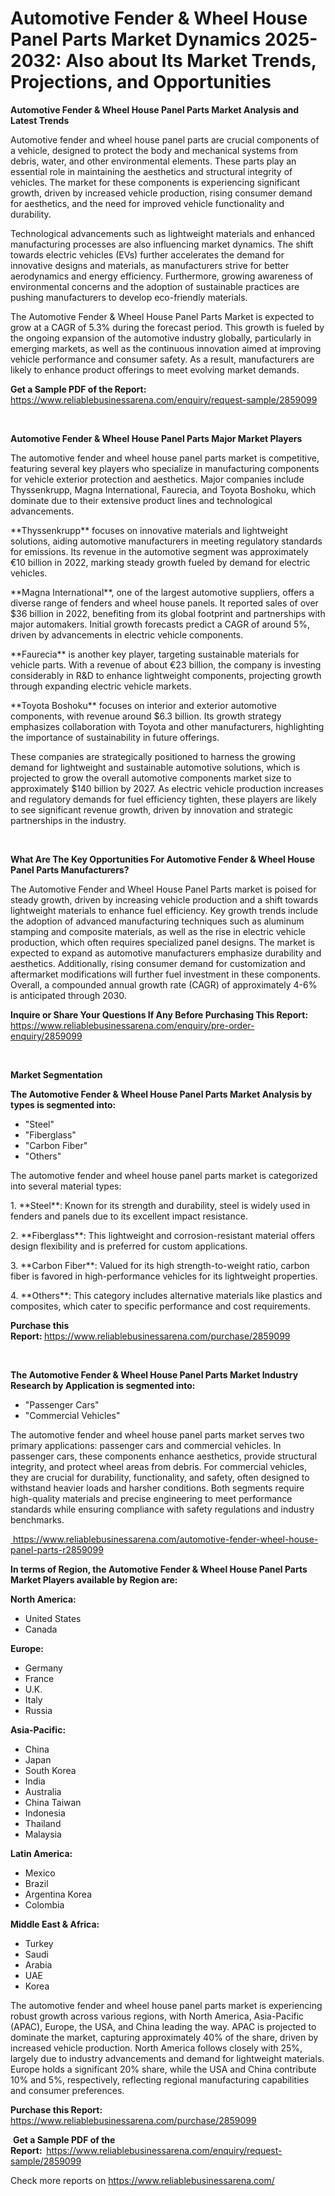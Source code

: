 <p><h1>Automotive Fender & Wheel House Panel Parts Market Dynamics 2025-2032: Also about Its Market Trends, Projections, and Opportunities</h1></p><p><strong>Automotive Fender & Wheel House Panel Parts Market Analysis and Latest Trends</strong></p>
<p><p>Automotive fender and wheel house panel parts are crucial components of a vehicle, designed to protect the body and mechanical systems from debris, water, and other environmental elements. These parts play an essential role in maintaining the aesthetics and structural integrity of vehicles. The market for these components is experiencing significant growth, driven by increased vehicle production, rising consumer demand for aesthetics, and the need for improved vehicle functionality and durability.</p><p>Technological advancements such as lightweight materials and enhanced manufacturing processes are also influencing market dynamics. The shift towards electric vehicles (EVs) further accelerates the demand for innovative designs and materials, as manufacturers strive for better aerodynamics and energy efficiency. Furthermore, growing awareness of environmental concerns and the adoption of sustainable practices are pushing manufacturers to develop eco-friendly materials.</p><p>The Automotive Fender & Wheel House Panel Parts Market is expected to grow at a CAGR of 5.3% during the forecast period. This growth is fueled by the ongoing expansion of the automotive industry globally, particularly in emerging markets, as well as the continuous innovation aimed at improving vehicle performance and consumer safety. As a result, manufacturers are likely to enhance product offerings to meet evolving market demands.</p></p>
<p><strong>Get a Sample PDF of the Report:&nbsp;</strong> <a href="https://www.reliablebusinessarena.com/enquiry/request-sample/2859099?utm_campaign=2467&utm_medium=2&utm_source=Github&utm_content=ia&utm_term=12032025&utm_id=automotive-fender-wheel-house-panel-parts">https://www.reliablebusinessarena.com/enquiry/request-sample/2859099</a></p>
<p>&nbsp;</p>
<p><strong>Automotive Fender & Wheel House Panel Parts Major Market Players</strong></p>
<p><p>The automotive fender and wheel house panel parts market is competitive, featuring several key players who specialize in manufacturing components for vehicle exterior protection and aesthetics. Major companies include Thyssenkrupp, Magna International, Faurecia, and Toyota Boshoku, which dominate due to their extensive product lines and technological advancements.</p><p>**Thyssenkrupp** focuses on innovative materials and lightweight solutions, aiding automotive manufacturers in meeting regulatory standards for emissions. Its revenue in the automotive segment was approximately €10 billion in 2022, marking steady growth fueled by demand for electric vehicles.</p><p>**Magna International**, one of the largest automotive suppliers, offers a diverse range of fenders and wheel house panels. It reported sales of over $36 billion in 2022, benefiting from its global footprint and partnerships with major automakers. Initial growth forecasts predict a CAGR of around 5%, driven by advancements in electric vehicle components.</p><p>**Faurecia** is another key player, targeting sustainable materials for vehicle parts. With a revenue of about €23 billion, the company is investing considerably in R&D to enhance lightweight components, projecting growth through expanding electric vehicle markets.</p><p>**Toyota Boshoku** focuses on interior and exterior automotive components, with revenue around $6.3 billion. Its growth strategy emphasizes collaboration with Toyota and other manufacturers, highlighting the importance of sustainability in future offerings.</p><p>These companies are strategically positioned to harness the growing demand for lightweight and sustainable automotive solutions, which is projected to grow the overall automotive components market size to approximately $140 billion by 2027. As electric vehicle production increases and regulatory demands for fuel efficiency tighten, these players are likely to see significant revenue growth, driven by innovation and strategic partnerships in the industry.</p></p>
<p>&nbsp;</p>
<p><strong>What Are The Key Opportunities For Automotive Fender & Wheel House Panel Parts Manufacturers?</strong></p>
<p><p>The Automotive Fender and Wheel House Panel Parts market is poised for steady growth, driven by increasing vehicle production and a shift towards lightweight materials to enhance fuel efficiency. Key growth trends include the adoption of advanced manufacturing techniques such as aluminum stamping and composite materials, as well as the rise in electric vehicle production, which often requires specialized panel designs. The market is expected to expand as automotive manufacturers emphasize durability and aesthetics. Additionally, rising consumer demand for customization and aftermarket modifications will further fuel investment in these components. Overall, a compounded annual growth rate (CAGR) of approximately 4-6% is anticipated through 2030.</p></p>
<p><strong>Inquire or Share Your Questions If Any Before Purchasing This Report:</strong> <a href="https://www.reliablebusinessarena.com/enquiry/pre-order-enquiry/2859099?utm_campaign=2467&utm_medium=2&utm_source=Github&utm_content=ia&utm_term=12032025&utm_id=automotive-fender-wheel-house-panel-parts">https://www.reliablebusinessarena.com/enquiry/pre-order-enquiry/2859099</a></p>
<p>&nbsp;</p>
<p><strong>Market Segmentation</strong></p>
<p><strong>The Automotive Fender & Wheel House Panel Parts Market Analysis by types is segmented into:</strong></p>
<p><ul><li>"Steel"</li><li>"Fiberglass"</li><li>"Carbon Fiber"</li><li>"Others"</li></ul></p>
<p><p>The automotive fender and wheel house panel parts market is categorized into several material types: </p><p>1. **Steel**: Known for its strength and durability, steel is widely used in fenders and panels due to its excellent impact resistance.</p><p>  </p><p>2. **Fiberglass**: This lightweight and corrosion-resistant material offers design flexibility and is preferred for custom applications.</p><p>3. **Carbon Fiber**: Valued for its high strength-to-weight ratio, carbon fiber is favored in high-performance vehicles for its lightweight properties.</p><p>4. **Others**: This category includes alternative materials like plastics and composites, which cater to specific performance and cost requirements.</p></p>
<p><strong>Purchase this Report:&nbsp;</strong><a href="https://www.reliablebusinessarena.com/purchase/2859099?utm_campaign=2467&utm_medium=2&utm_source=Github&utm_content=ia&utm_term=12032025&utm_id=automotive-fender-wheel-house-panel-parts">https://www.reliablebusinessarena.com/purchase/2859099</a></p>
<p>&nbsp;</p>
<p><strong>The Automotive Fender & Wheel House Panel Parts Market Industry Research by Application is segmented into:</strong></p>
<p><ul><li>"Passenger Cars"</li><li>"Commercial Vehicles"</li></ul></p>
<p><p>The automotive fender and wheel house panel parts market serves two primary applications: passenger cars and commercial vehicles. In passenger cars, these components enhance aesthetics, provide structural integrity, and protect wheel areas from debris. For commercial vehicles, they are crucial for durability, functionality, and safety, often designed to withstand heavier loads and harsher conditions. Both segments require high-quality materials and precise engineering to meet performance standards while ensuring compliance with safety regulations and industry benchmarks.</p></p>
<p><a href="https://www.reliablebusinessarena.com/automotive-fender-wheel-house-panel-parts-r2859099?utm_campaign=2467&utm_medium=2&utm_source=Github&utm_content=ia&utm_term=12032025&utm_id=automotive-fender-wheel-house-panel-parts">&nbsp;https://www.reliablebusinessarena.com/automotive-fender-wheel-house-panel-parts-r2859099</a></p>
<p><strong>In terms of Region, the Automotive Fender & Wheel House Panel Parts Market Players available by Region are:</strong></p>
<p>
    <p> <strong> North America: </strong>
        <ul>
            <li>United States</li>
            <li>Canada</li>
        </ul>
        </p> 
    <p> <strong> Europe: </strong>
        <ul>
            <li>Germany</li>
            <li>France</li>
            <li>U.K.</li>
            <li>Italy</li>
            <li>Russia</li>
        </ul>
        </p> 
    <p> <strong> Asia-Pacific: </strong>
        <ul>
            <li>China</li>
            <li>Japan</li>
            <li>South Korea</li>
            <li>India</li>
            <li>Australia</li>
            <li>China Taiwan</li>
            <li>Indonesia</li>
            <li>Thailand</li>
            <li>Malaysia</li>
        </ul>
        </p> 
    <p> <strong> Latin America: </strong>
        <ul>
            <li>Mexico</li>
            <li>Brazil</li>
            <li>Argentina Korea</li>
            <li>Colombia</li>
        </ul>
        </p> 
    <p> <strong> Middle East & Africa: </strong>
        <ul>
            <li>Turkey</li>
            <li>Saudi</li>
            <li>Arabia</li>
            <li>UAE</li>
            <li>Korea</li>
        </ul>
    </p>
    </p>
<p><p>The automotive fender and wheel house panel parts market is experiencing robust growth across various regions, with North America, Asia-Pacific (APAC), Europe, the USA, and China leading the way. APAC is projected to dominate the market, capturing approximately 40% of the share, driven by increased vehicle production. North America follows closely with 25%, largely due to industry advancements and demand for lightweight materials. Europe holds a significant 20% share, while the USA and China contribute 10% and 5%, respectively, reflecting regional manufacturing capabilities and consumer preferences.</p></p>
<p><strong>Purchase this Report: </strong><a href="https://www.reliablebusinessarena.com/purchase/2859099?utm_campaign=2467&utm_medium=2&utm_source=Github&utm_content=ia&utm_term=12032025&utm_id=automotive-fender-wheel-house-panel-parts">https://www.reliablebusinessarena.com/purchase/2859099</a></p>
<p>&nbsp;<strong>Get a Sample PDF of the Report:&nbsp;&nbsp;</strong><a href="https://www.reliablebusinessarena.com/enquiry/request-sample/2859099?utm_campaign=2467&utm_medium=2&utm_source=Github&utm_content=ia&utm_term=12032025&utm_id=automotive-fender-wheel-house-panel-parts">https://www.reliablebusinessarena.com/enquiry/request-sample/2859099</a></p>
<p><strong></strong></p>
<p>Check more reports on <a href="https://www.reliablebusinessarena.com/?utm_campaign=2467&utm_medium=2&utm_source=Github&utm_content=ia&utm_term=12032025&utm_id=automotive-fender-wheel-house-panel-parts">https://www.reliablebusinessarena.com/</a></p>